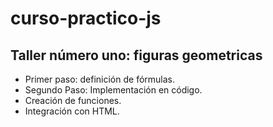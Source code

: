 # curso-practico-js

## Taller número uno: figuras geometricas

- Primer paso: definición de fórmulas.
- Segundo Paso: Implementación en código.
- Creación de funciones.
- Integración con HTML.